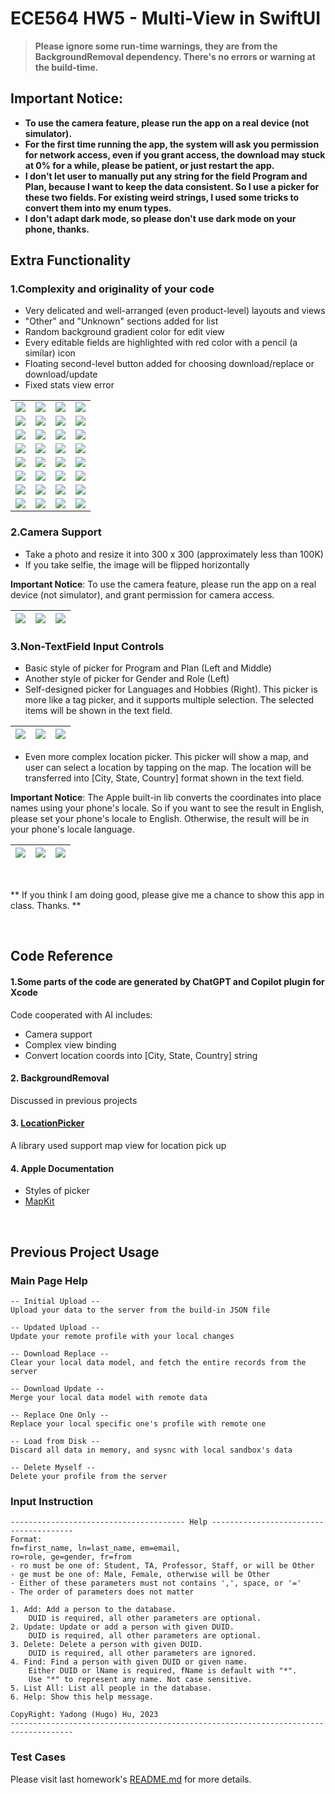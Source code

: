 #  ECE564 HW5 - Multi-View in SwiftUI

> **Please ignore some run-time warnings, they are from the BackgroundRemoval dependency. There's no errors or warning at the build-time.**

## Important Notice: 

- **To use the camera feature, please run the app on a real device (not simulator).**
- **For the first time running the app, the system will ask you permission for network access, even if you grant access, the download may stuck at 0% for a while, please be patient, or just restart the app.**
- **I don't let user to manually put any string for the field Program and Plan, because I want to keep the data consistent. So I use a picker for these two fields. For existing weird strings, I used some tricks to convert them into my enum types.**
- **I don't adapt dark mode, so please don't use dark mode on your phone, thanks.**

## Extra Functionality

### 1.Complexity and originality of your code
- Very delicated and well-arranged (even product-level) layouts and views
- "Other" and "Unknown" sections added for list
- Random background gradient color for edit view
- Every editable fields are highlighted with red color with a pencil (a similar) icon
- Floating second-level button added for choosing download/replace or download/update
- Fixed stats view error


| | | | |
|---|---|---|---|
|![](Assets/hw5n-30.PNG)|![](Assets/hw5n-1.PNG)|![](Assets/hw5n-29.PNG)|![](Assets/hw5n-28.PNG)|
|![](Assets/hw5n-27.PNG)|![](Assets/hw5n-26.PNG)|![](Assets/hw5n-16.PNG)|![](Assets/hw5n-14.PNG)|
|![](Assets/hw5n-8.PNG)|![](Assets/hw5n-5.PNG)|![](Assets/hw5n-6.PNG)|![](Assets/hw5n-4.PNG)|
|![](Assets/hw5n-3.PNG)|![](Assets/hw5n-2.PNG)|![](Assets/hw5n-17.PNG)|![](Assets/hw5n-15.PNG)|
|![](Assets/hw5n-9.PNG)|![](Assets/hw5n-7.PNG)|![](Assets/hw5n-10.PNG)|![](Assets/hw5n-11.PNG)|
|![](Assets/hw5n-12.PNG)|![](Assets/hw5n-13.PNG)|![](Assets/hw5n-18.PNG)|![](Assets/hw5n-19.PNG)|
|![](Assets/hw5n-24.PNG)|![](Assets/hw5n-20.PNG)|![](Assets/hw5n-21.PNG)|![](Assets/hw5n-22.PNG)|
|![](Assets/hw5n-31.PNG)|![](Assets/hw5n-32.PNG)|![](Assets/hw5n-23.PNG)|![](Assets/hw5n-25.PNG)|


### 2.Camera Support
- Take a photo and resize it into 300 x 300 (approximately less than 100K)
- If you take selfie, the image will be flipped horizontally

**Important Notice**: To use the camera feature, please run the app on a real device (not simulator), and grant permission for camera access.

 
|![](Assets/hw5n-13.PNG)|![](Assets/hw5n-18.PNG)|![](Assets/hw5n-19.PNG)|
|---|---|---| 

### 3.Non-TextField Input Controls
- Basic style of picker for Program and Plan (Left and Middle)
- Another style of picker for Gender and Role (Left)
- Self-designed picker for Languages and Hobbies (Right). This picker is more like a tag picker, and it supports multiple selection. The selected items will be shown in the text field.

|![](Assets/hw5n-2.PNG)|![](Assets/hw5n-6.PNG)|![](Assets/hw5n-3.PNG)|
|---|---|---| 

- Even more complex location picker. This picker will show a map, and user can select a location by tapping on the map. The location will be transferred into [City, State, Country] format shown in the text field.

**Important Notice**: The Apple built-in lib converts the coordinates into place names using your phone's locale. So if you want to see the result in English, please set your phone's locale to English. Otherwise, the result will be in your phone's locale language.


|![](Assets/hw5n-16.PNG)|![](Assets/hw5n-8.PNG)|![](Assets/hw5n-5.PNG)|
|---|---|---| 

<br />

** If you think I am doing good, please give me a chance to show this app in class. Thanks. **

<br />

## Code Reference

#### 1.Some parts of the code are generated by ChatGPT and Copilot plugin for Xcode

Code cooperated with AI includes:
- Camera support
- Complex view binding
- Convert location coords into [City, State, Country] string


#### 2. BackgroundRemoval

Discussed in previous projects

#### 3. [LocationPicker](https://github.com/alessiorubicini/LocationPickerForSwiftUI)

A library used support map view for location pick up


#### 4. Apple Documentation

- Styles of picker
- [MapKit](https://developer.apple.com/documentation/corelocation/clgeocoder/2890753-geocodeaddressstring)

<br />

## Previous Project Usage

### Main Page Help

```text
-- Initial Upload --
Upload your data to the server from the build-in JSON file

-- Updated Upload --
Update your remote profile with your local changes

-- Download Replace --
Clear your local data model, and fetch the entire records from the server

-- Download Update --
Merge your local data model with remote data

-- Replace One Only --
Replace your local specific one's profile with remote one

-- Load from Disk --
Discard all data in memory, and sysnc with local sandbox's data

-- Delete Myself --
Delete your profile from the server
```

### Input Instruction

```text
--------------------------------------- Help ---------------------------------------
Format:
fn=first_name, ln=last_name, em=email,
ro=role, ge=gender, fr=from
- ro must be one of: Student, TA, Professor, Staff, or will be Other
- ge must be one of: Male, Female, otherwise will be Other
- Either of these parameters must not contains ',', space, or '='
- The order of parameters does not matter

1. Add: Add a person to the database.
    DUID is required, all other parameters are optional.
2. Update: Update or add a person with given DUID.
    DUID is required, all other parameters are optional.
3. Delete: Delete a person with given DUID.
    DUID is required, all other parameters are ignored.
4. Find: Find a person with given DUID or given name.
    Either DUID or lName is required, fName is default with "*".
    Use "*" to represent any name. Not case sensitive.
5. List All: List all people in the database.
6. Help: Show this help message.

CopyRight: Yadong (Hugo) Hu, 2023
------------------------------------------------------------------------------------
```

### Test Cases

Please visit last homework's [README.md](https://gitlab.oit.duke.edu/yh342/ece564hw1/-/blob/main/README.md) for more details.


